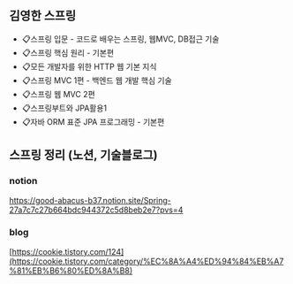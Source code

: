 ## 김영한 스프링
- 📋스프링 입문 - 코드로 배우는 스프링, 웹MVC, DB접근 기술
- 📋스프링 핵심 원리 - 기본편
- 📋모든 개발자를 위한 HTTP 웹 기본 지식
- 📋스프링 MVC 1편 - 백엔드 웹 개발 핵심 기술
- 📋스프링 웹 MVC 2편
- 📋스프링부트와 JPA활용1
- 📋자바 ORM 표준 JPA 프로그래밍 - 기본편

## 스프링 정리 (노션, 기술블로그)
### notion
https://good-abacus-b37.notion.site/Spring-27a7c7c27b664bdc944372c5d8beb2e7?pvs=4

### blog
[https://cookie.tistory.com/124](https://cookie.tistory.com/category/%EC%8A%A4%ED%94%84%EB%A7%81%EB%B6%80%ED%8A%B8)
